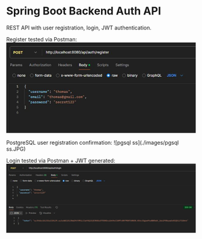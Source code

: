 
# Spring Boot Backend Auth API

REST API with user registration, login, JWT authentication.

Register tested via Postman:
![Register Screen](./images/register.JPG)


PostgreSQL user registration confirmation:
![pgsql ss](./images/pgsql ss.JPG)


Login tested via Postman + JWT generated:
![Login Screen](./images/login.JPG)
